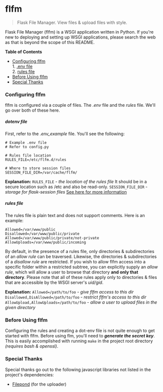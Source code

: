 # flfm
>Flask File Manager. View files &amp; upload files with style.

Flask File Manager (flfm) is a WSGI application written in Python. If you're new to deploying and setting up WSGI applications, please search the web as that is beyond the scope of this README.

**Table of Contents**
* [Configuring flfm](#Configuring-flfm)<br/>1. [.env file](#dotenv-file)<br/>2. [rules file](#rules-file)
* [Before Using flfm](#Before-Using-flfm)
* [Special Thanks](#Special-Thanks)

### Configuring flfm
flfm is configured via a couple of files. The _.env_ file and the _rules_ file. We'll go over both of these here.
##### dotenv file
First, refer to the _.env\_example_ file. You'll see the following:
```
# Example .env file
# Refer to config.py

# Rules file location
RULES_FILE=/etc/flfm.d/rules

# Where to store session files
SESSION_FILE_DIR=/var/cache/flfm/
```
**Explanation:**
```RULES_FILE``` - _the location of the rules file_
It should be in a secure location such as /etc and also be read-only.
```SESSION_FILE_DIR``` - _storage for flask-session files_
[See here for more information](https://github.com/fengsp/flask-session/blob/master/docs/index.rst)

##### rules file
The rules file is plain text and does not support comments. Here is an example:
```
Allowed=/var/www/public
Disallowed=/var/www/public/private
Allowed=/var/www/public/private/not-private
AllowUploads=/var/www/public/incoming
```
By default, in the presence of a rules file, only directories &amp; subdirectories of an _allow rule_ can be traversed. Likewise, the directories &amp; subdirectories of a _disallow rule_ are restricted. If you wish to allow flfm access into a specific folder within a restricted subtree, you can explicitly supply an _allow rule_, which will allow a user to browse that directory **and only that directory**.
Please note that all of these rules apply only to directories &amp; files that are accessible by the WSGI server's _uid/gid_.

**Explanation:**
```Allowed=/path/to/foo``` - _give flfm access to this dir_
```Disallowed,DisAllowed=/path/to/foo``` - _restrict flfm's access to this dir_
```AllowUpload,AllowUploads=/path/to/foo``` - _allow a user to upload files in the given directory_

### Before Using flfm
Configuring the rules and creating a dot-env file is not quite enough to get started with flfm.
Before using flm, you'll need to _**generate the secret key**_.
This is easily accomplished with running ```make``` in the project root directory _(requires bash & openssl)_.

### Special Thanks
Special thanks go out to the following javascript libraries not listed in the project's dependencies:
* [Filepond](https://pqina.nl/filepond/) (for the uploader)
